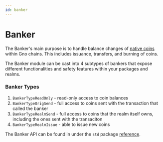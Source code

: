 ```yaml
---
id: banker
---
```


# Banker

The Banker's main purpose is to handle balance changes of [native coins](./coin.md) within Gno chains. This includes issuance, transfers, and burning of coins. 

The Banker module can be cast into 4 subtypes of bankers that expose different functionalities and safety features within your packages and realms.

### Banker Types

1. `BankerTypeReadOnly` - read-only access to coin balances
2. `BankerTypeOrigSend` - full access to coins sent with the transaction that called the banker
3. `BankerTypeRealmSend` - full access to coins that the realm itself owns, including the ones sent with the transaciton
4. `BankerTypeRealmIssue` - able to issue new coins

The Banker API can be found in under the `std` package [reference](../../reference/standard-library/std/banker.md).